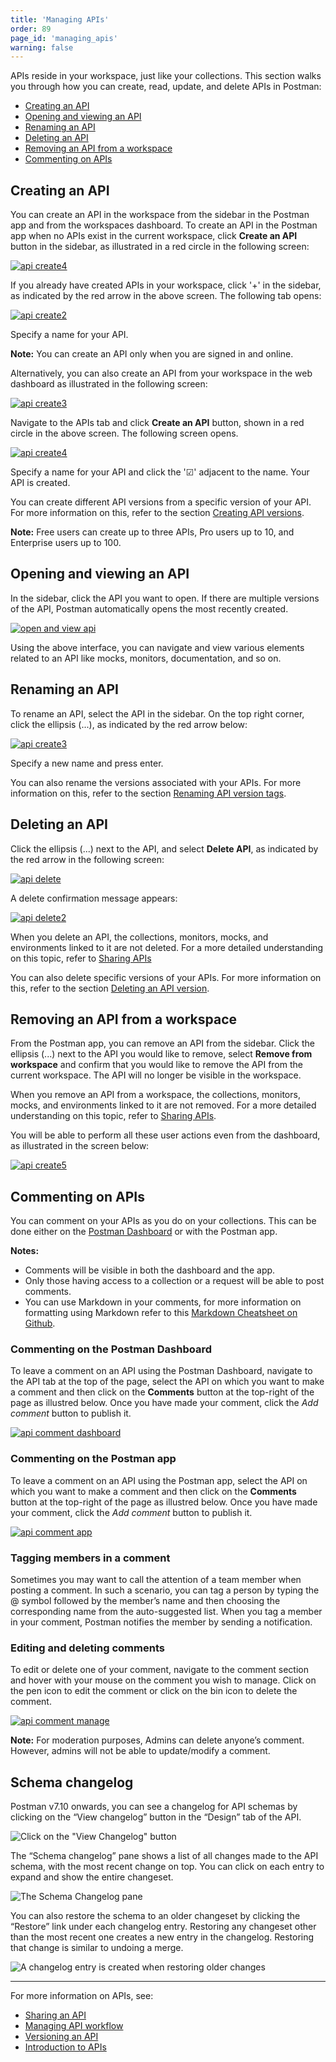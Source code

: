 ```yaml
---
title: 'Managing APIs'
order: 89
page_id: 'managing_apis'
warning: false
---
```


APIs reside in your workspace, just like your collections. This section walks you through how you can create, read, update, and delete APIs in Postman:

- [Creating an API](#creating-an-api)
- [Opening and viewing an API](#opening-and-viewing-an-API)
- [Renaming an API](#renaming-an-api)
- [Deleting an API](#deleting-an-api)
- [Removing an API from a workspace](#removing-an-api-from-a-workspace)
- [Commenting on APIs](#commenting-on-apis)

## Creating an API

You can create an API in the workspace from the sidebar in the Postman app and from the workspaces dashboard. To create an API in the Postman app when no APIs exist in the current workspace, click **Create an API** button in the sidebar, as illustrated in a red circle in the following screen:

[![api create4](https://assets.postman.com/postman-docs/API-Create4.png)](https://assets.postman.com/postman-docs/API-Create4.png)

If you already have created APIs in your workspace, click '+' in the sidebar, as indicated by the red arrow in the above screen. The following tab opens:

[![api create2](https://assets.postman.com/postman-docs/API-Create1.png)](https://assets.postman.com/postman-docs/API-Create1.png)

Specify a name for your API.

**Note:** You can create an API only when you are signed in and online.

Alternatively, you can also create an API from your workspace in the web dashboard as illustrated in the following screen:

[![api create3](https://assets.postman.com/postman-docs/API-Create3.png)](https://assets.postman.com/postman-docs/API-Create3.png)

Navigate to the APIs tab and click **Create an API** button, shown in a red circle in the above screen. The following screen opens.

[![api create4](https://assets.postman.com/postman-docs/API-Create4-Dashboard.png)](https://assets.postman.com/postman-docs/API-Create4-Dashboard.png)

Specify a name for your API and click the '&#9745;' adjacent to the name. Your API is created.

You can create different API versions from a specific version of your API. For more information on this, refer to the section [Creating API versions](/docs/postman/design-and-develop-apis/versioning-an-api/).

**Note:** Free users can create up to three APIs, Pro users up to 10, and Enterprise users up to 100.

## Opening and viewing an API

In the sidebar, click the API you want to open. If there are multiple versions of the API, Postman automatically opens the most recently created.

[![open and view api](https://assets.postman.com/postman-docs/API-Open-and-View1.png)](https://assets.postman.com/postman-docs/API-Open-and-View1.png)

Using the above interface, you can navigate and view various elements related to an API like mocks, monitors, documentation, and so on.

## Renaming an API

To rename an API, select the API in the sidebar. On the top right corner, click the ellipsis (...), as indicated by the red arrow below:

[![api create3](https://assets.postman.com/postman-docs/API-Rename1.png)](https://assets.postman.com/postman-docs/API-Rename1.png)

Specify a new name and press enter.

You can also rename the versions associated with your APIs. For more information on this, refer to the section [Renaming API version tags](/docs/postman/design-and-develop-apis/versioning-an-api/).

## Deleting an API

Click the ellipsis (...) next to the API, and select **Delete API**, as indicated by the red arrow in the following screen:

[![api delete](https://assets.postman.com/postman-docs/API-Delete1.png)](https://assets.postman.com/postman-docs/API-Delete1.png)

A delete confirmation message appears:

[![api delete2](https://assets.postman.com/postman-docs/API-Delete2.png)](https://assets.postman.com/postman-docs/API-Delete2.png)

When you delete an API, the collections, monitors, mocks, and environments linked to it are not deleted. For a more detailed understanding on this topic, refer to [Sharing APIs](/docs/postman/design-and-develop-apis/sharing-apis/)

You can also delete specific versions of your APIs. For more information on this, refer to the section [Deleting an API version](/docs/postman/design-and-develop-apis/versioning-an-api/).

## Removing an API from a workspace

From the Postman app, you can remove an API from the sidebar. Click the ellipsis (...) next to the API you would like to remove, select **Remove from workspace** and confirm that you would like to remove the API from the current workspace. The API will no longer be visible in the workspace.

When you remove an API from a workspace, the collections, monitors, mocks, and environments linked to it are not removed. For a more detailed understanding on this topic, refer to [Sharing APIs](/docs/postman/design-and-develop-apis/sharing-apis/).

You will be able to perform all these user actions even from the dashboard, as illustrated in the screen below:

[![api create5](https://assets.postman.com/postman-docs/API-Create5-Dashboard.png)](https://assets.postman.com/postman-docs/API-Create5-Dashboard.png)

## Commenting on APIs

You can comment on your APIs as you do on your collections. This can be done either on the [Postman Dashboard](https://app.getpostman.com) or with the Postman app.

**Notes:**

- Comments will be visible in both the dashboard and the app.
- Only those having access to a collection or a request will be able to post comments.
- You can use Markdown in your comments, for more information on formatting using Markdown refer to this [Markdown Cheatsheet on Github](https://github.com/adam-p/markdown-here/wiki/Markdown-Cheatsheet).

### Commenting on the Postman Dashboard

To leave a comment on an API using the Postman Dashboard, navigate to the API tab at the top of the page, select the API on which you want to make a comment and then click on the **Comments** button at the top-right of the page as illustred below. Once you have made your comment, click the *Add comment* button to publish it.

[![api comment dashboard](https://user-images.githubusercontent.com/5029719/69900515-48fa9980-136c-11ea-9e55-7785626dfcad.gif)](https://user-images.githubusercontent.com/5029719/69900515-48fa9980-136c-11ea-9e55-7785626dfcad.gif)

### Commenting on the Postman app

To leave a comment on an API using the Postman app, select the API on which you want to make a comment and then click on the **Comments** button at the top-right of the page as illustred below. Once you have made your comment, click the *Add comment* button to publish it.

[![api comment app](https://user-images.githubusercontent.com/5029719/69900530-6a5b8580-136c-11ea-9834-e5f8eee85ce7.gif)](https://user-images.githubusercontent.com/5029719/69900530-6a5b8580-136c-11ea-9834-e5f8eee85ce7.gif)

### Tagging members in a comment

Sometimes you may want to call the attention of a team member when posting a comment. In such a scenario, you can tag a person by typing the @ symbol followed by the member’s name and then choosing the corresponding name from the auto-suggested list. When you tag a member in your comment, Postman notifies the member by sending a notification.

### Editing and deleting comments

To edit or delete one of your comment, navigate to the comment section and hover with your mouse on the comment you wish to manage. Click on the pen icon to edit the comment or click on the bin icon to delete the comment.

[![api comment manage](https://user-images.githubusercontent.com/5029719/69900613-9e837600-136d-11ea-886a-6c1dd0de085c.png)](https://user-images.githubusercontent.com/5029719/69900613-9e837600-136d-11ea-886a-6c1dd0de085c.png)

**Note:** For moderation purposes, Admins can delete anyone’s comment. However, admins will not be able to update/modify a comment.

## Schema changelog

Postman v7.10 onwards,  you can see a changelog for API schemas by clicking on the  “View changelog” button in the “Design” tab of the API.

![Click on the "View Changelog" button](https://assets.postman.com/postman-docs/schema-changelog-button.png)

The “Schema changelog” pane shows a list of all changes made to the API schema, with the most recent change on top. You can click on each entry to expand and show the entire changeset.

![The Schema Changelog pane](https://assets.postman.com/postman-docs/schema-changelog-pane.png)

You can also restore the schema to an older changeset by clicking the “Restore” link under each changelog entry. Restoring any changeset other than the most recent one creates a new entry in the changelog. Restoring that change is similar to undoing a merge.

![A changelog entry is created when restoring older changes](https://assets.postman.com/postman-docs/schema-changelog-merge.png)

---
For more information on APIs, see:

- [Sharing an API](/docs/postman/design-and-develop-apis/sharing-apis/)
- [Managing API workflow](/docs/postman/design-and-develop-apis/the-api-workflow/)
- [Versioning an API](/docs/postman/design-and-develop-apis/versioning-an-api/)
- [Introduction to APIs](/docs/postman/design-and-develop-apis/introduction-to-apis/)
